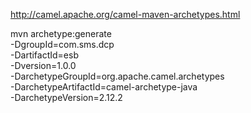 http://camel.apache.org/camel-maven-archetypes.html

mvn archetype:generate \
  -DgroupId=com.sms.dcp \
  -DartifactId=esb \
  -Dversion=1.0.0 \
  -DarchetypeGroupId=org.apache.camel.archetypes \
  -DarchetypeArtifactId=camel-archetype-java \
  -DarchetypeVersion=2.12.2
